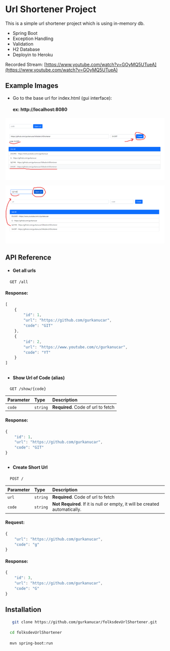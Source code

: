 
# Url Shortener Project

This is a simple url shortener project which is using in-memory db.

- Spring Boot
- Exception Handling
- Validation
- H2 Database
- Deployin to Heroku

Recorded Stream: [https://www.youtube.com/watch?v=GOyMQ5UTueA](https://www.youtube.com/watch?v=GOyMQ5UTueA)


## Example Images

- Go to the base url for index.html (gui interface):
    #### ex: http://localhost:8080

![example](./images/urlshortener1.png)

![example](./images/urlshortener2.png)
## API Reference

- #### Get all urls

```http
  GET /all
```
#### Response:
```javascript
[
    {
        "id": 1,
        "url": "https://github.com/gurkanucar",
        "code": "GIT"
    },
    {
        "id": 2,
        "url": "https://www.youtube.com/c/gurkanucar",
        "code": "YT"
    }
]
```
##

- #### Show Url of Code (alias)

```http
  GET /show/{code}
```

| Parameter | Type     | Description                       |
| :-------- | :------- | :-------------------------------- |
| `code`      | `string` | **Required**. Code of url to fetch |

#### Response:
```javascript
{
    "id": 1,
    "url": "https://github.com/gurkanucar",
    "code": "GIT"
}
```
##

- #### Create Short Url

```http
  POST /
```

| Parameter | Type     | Description                       |
| :-------- | :------- | :-------------------------------- |
| `url`      | `string` | **Required**. Code of url to fetch |
| `code`      | `string` | **Not Required**. If it is null or empty, it will be created automatically. |

#### Request:
```javascript
{
    "url": "https://github.com/gurkanucar",
    "code": "g"
}
```

#### Response:
```javascript
{
    "id": 3,
    "url": "https://github.com/gurkanucar",
    "code": "G"
}
```

## Installation


```bash
   git clone https://github.com/gurkanucar/folksdevUrlShortener.git

  cd folksdevUrlShortener

  mvn spring-boot:run
```
    